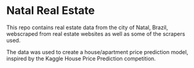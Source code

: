 # Natal Real Estate

This repo contains real estate data from the city of Natal, Brazil, webscraped from real estate websites as well as some of the scrapers used.

The data was used to create a house/apartment price prediction model, inspired by the Kaggle House Price Prediction competition.
